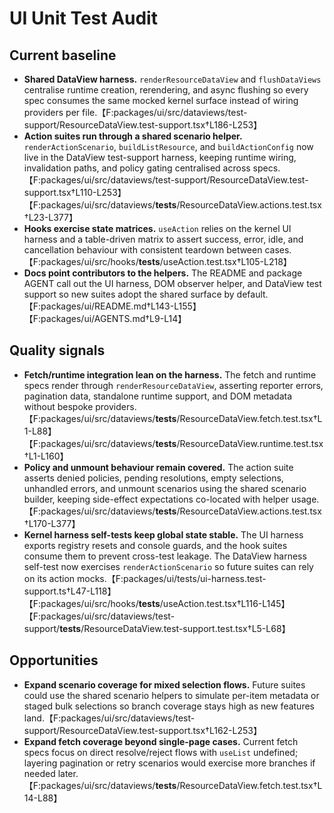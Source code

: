 # UI Unit Test Audit

## Current baseline

- **Shared DataView harness.** `renderResourceDataView` and `flushDataViews` centralise runtime creation, rerendering, and async flushing so every spec consumes the same mocked kernel surface instead of wiring providers per file.【F:packages/ui/src/dataviews/test-support/ResourceDataView.test-support.tsx†L186-L253】
- **Action suites run through a shared scenario helper.** `renderActionScenario`, `buildListResource`, and `buildActionConfig` now live in the DataView test-support harness, keeping runtime wiring, invalidation paths, and policy gating centralised across specs.【F:packages/ui/src/dataviews/test-support/ResourceDataView.test-support.tsx†L110-L253】【F:packages/ui/src/dataviews/**tests**/ResourceDataView.actions.test.tsx†L23-L377】
- **Hooks exercise state matrices.** `useAction` relies on the kernel UI harness and a table-driven matrix to assert success, error, idle, and cancellation behaviour with consistent teardown between cases.【F:packages/ui/src/hooks/**tests**/useAction.test.tsx†L105-L218】
- **Docs point contributors to the helpers.** The README and package AGENT call out the UI harness, DOM observer helper, and DataView test support so new suites adopt the shared surface by default.【F:packages/ui/README.md†L143-L155】【F:packages/ui/AGENTS.md†L9-L14】

## Quality signals

- **Fetch/runtime integration lean on the harness.** The fetch and runtime specs render through `renderResourceDataView`, asserting reporter errors, pagination data, standalone runtime support, and DOM metadata without bespoke providers.【F:packages/ui/src/dataviews/**tests**/ResourceDataView.fetch.test.tsx†L1-L88】【F:packages/ui/src/dataviews/**tests**/ResourceDataView.runtime.test.tsx†L1-L160】
- **Policy and unmount behaviour remain covered.** The action suite asserts denied policies, pending resolutions, empty selections, unhandled errors, and unmount scenarios using the shared scenario builder, keeping side-effect expectations co-located with helper usage.【F:packages/ui/src/dataviews/**tests**/ResourceDataView.actions.test.tsx†L170-L377】
- **Kernel harness self-tests keep global state stable.** The UI harness exports registry resets and console guards, and the hook suites consume them to prevent cross-test leakage. The DataView harness self-test now exercises `renderActionScenario` so future suites can rely on its action mocks.【F:packages/ui/tests/ui-harness.test-support.ts†L47-L118】【F:packages/ui/src/hooks/**tests**/useAction.test.tsx†L116-L145】【F:packages/ui/src/dataviews/test-support/**tests**/ResourceDataView.test-support.test.tsx†L5-L68】

## Opportunities

- **Expand scenario coverage for mixed selection flows.** Future suites could use the shared scenario helpers to simulate per-item metadata or staged bulk selections so branch coverage stays high as new features land.【F:packages/ui/src/dataviews/test-support/ResourceDataView.test-support.tsx†L162-L253】
- **Expand fetch coverage beyond single-page cases.** Current fetch specs focus on direct resolve/reject flows with `useList` undefined; layering pagination or retry scenarios would exercise more branches if needed later.【F:packages/ui/src/dataviews/**tests**/ResourceDataView.fetch.test.tsx†L14-L88】
